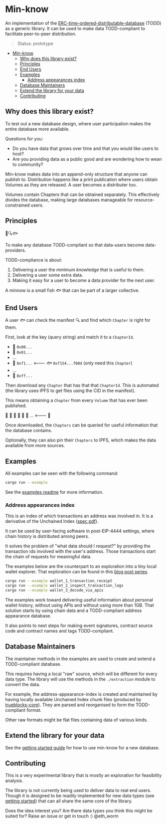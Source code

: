 # Min-know

An implementation of the
[ERC-time-ordered-distributable-database](https://github.com/perama-v/TODD) (TODD)
as a generic library. It can be used to make data TODD-compliant to facilitate
peer-to-peer distribution.

> Status: prototype
- [Min-know](#min-know)
  - [Why does this library exist?](#why-does-this-library-exist)
  - [Principles](#principles)
  - [End Users](#end-users)
  - [Examples](#examples)
    - [Address appearances index](#address-appearances-index)
  - [Database Maintainers](#database-maintainers)
  - [Extend the library for your data](#extend-the-library-for-your-data)
  - [Contributing](#contributing)

## Why does this library exist?

To test out a new database design, where user participation makes the entire database
more available.

Questions for you:
- Do you have data that grows over time and that you would like users
to host?
- Are you providing data as a public good and are wondering how to wean to community?

Min-know makes data into an append-only structure that anyone can publish to.
Distribution happens like a print publication where users obtain Volumes as they
are released. A user becomes a distributer too.

Volumes contain Chapters that can be obtained separately.
This effectively divides the database, making large databases manageable for
resource-constrained users.

## Principles

&#x1F4D8;&#x1F50D;&#x1F41F;

To make any database TODD-compliant so that data-users become data-providers.

TODD-compliance is about:
1. Delivering a user the *min*imum *know*ledge that is useful to them.
2. Delivering a user some extra data.
3. Making it easy for a user to become a data provider for the next user.

A minnow is a small fish &#x1F41F; that can be part of a larger collective.


## End Users

A user &#x1F41F; can check the manifest &#x1F50D; and find which `Chapter` is right for
them.

First, look at the key (query string) and match it to a `ChapterId`.

- &#x1F4D5; `0x00...`
- &#x1F4D7; `0x01...`
- ...
- &#x1F4D8; `0xf1...` <--- &#x1F41F; `0xf154...f00d` (only need this `Chapter`)
- ...
- &#x1F4D9; `0xff...`

Then download any `Chapter` that has that that `ChapterId`. This
is automated (the library uses IPFS to get files using the CID in the manifest).

This means obtaining a `Chapter` from every `Volume` that has ever been published.

&#x1F4D8; &#x1F4D8; &#x1F4D8; &#x1F4D8; &#x1F4D8; &#x1F4D8; ... <--- &#x1F4D8;

Once downloaded, the `Chapters` can be queried for useful information that
the database contains.

Optionally, they can also pin their `Chapters` to IPFS, which makes the data
available from more sources.


## Examples

All examples can be seen with the following command:

```sh
cargo run --example
```

See the [examples readme](./examples/README) for more information.

### Address appearances index

This is an index of which transactions an address was involved in.
It is a derivative of the Unchained Index
([spec pdf](https://trueblocks.io/papers/2022/file-format-spec-v0.40.0-beta.pdf)).

It can be used by user-facing software in post-EIP-4444 settings,
where chain history is distributed among peers.

It solves the problem of "what data should I request?" by
providing the transaction ids involved with the user's address.
Those transactions start the chain of requests for meaningful data.

The examples below are the counterpart to an exploration into
a tiny local wallet explorer. That exploration can be found in
this [blog post series](https://perama-v.github.io/ethereum/protocol/poking).

```sh
cargo run --example wallet_1_transaction_receipt
cargo run --example wallet_2_inspect_transaction_logs
cargo run --example wallet_3_decode_via_apis
```
The examples work toward delivering useful information about personal wallet
history, without using APIs and without using more than 1GB. That solution
starts by using chain data and a TODD-compliant address appearance database.

It also points to next steps for making event signatures, contract source code and
contract names and tags TODD-compliant.

## Database Maintainers

The maintainer methods in the examples are used to create and extend a
TODD-compliant database.

This requires having a local "raw" source, which will be different for every
data type. The library will use the methods in the `./extraction` module
to convert the data.

For example, the address-appearance-index is created and maintained by
having locally available Unchained Index chunk files (produced by
[trueblocks-core](https://github.com/TrueBlocks/trueblocks-core)).
They are parsed and reorganised to form the TODD-compliant format.

Other raw formats might be flat files containing data of various kinds.

## Extend the library for your data

See the [getting started guide](./GETTING_STARTED.md) for how to use min-know for
a new database.

## Contributing

This is a very experimental library that is mostly an exploration for
feasibility analysis.

The library is not currently being used to deliver data to real end users.
Though it is designed to be readily implemented for new data types
(see [getting started](./GETTING_STARTED.md)) that can all share the
same core of the library.

Does the idea interest you? Are there data types you think this might be
suited for? Raise an issue or get in touch :) @eth_worm
